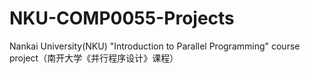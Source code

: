 # NKU-COMP0055-Projects
Nankai University(NKU) "Introduction to Parallel Programming" course project（南开大学《并行程序设计》课程）

